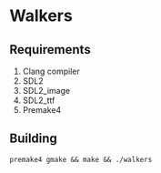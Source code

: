 Walkers
================

Requirements
------------
1. Clang compiler
2. SDL2
3. SDL2_image
4. SDL2_ttf
5. Premake4

Building
---------
`premake4 gmake && make && ./walkers`
